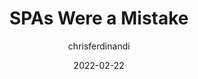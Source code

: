 ---
author: chrisferdinandi
date: 2022-02-22
draft: true
tags:
  - single-page-apps
  - meta
target_url: https://gomakethings.com/spas-were-a-mistake/
title: SPAs Were a Mistake
---